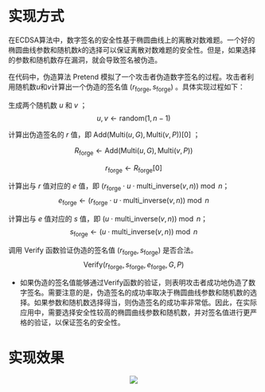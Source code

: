 # 实现方式

在ECDSA算法中，数字签名的安全性基于椭圆曲线上的离散对数难题。一个好的椭圆曲线参数和随机数$k$的选择可以保证离散对数难题的安全性。但是，如果选择的参数和随机数存在漏洞，就会导致签名被伪造。

在代码中，伪造算法 $\text{Pretend}$ 模拟了一个攻击者伪造数字签名的过程。攻击者利用随机数$u$和$v$计算出一个伪造的签名值 $(r_{\text{forge}} , s_{\text{forge}})$ 。具体实现过程如下：

生成两个随机数 $u$ 和 $v$ ；
$$u, v \leftarrow \text{random}(1, n-1)$$

计算出伪造签名的 $r$ 值，即 $\text{Add}(\text{Multi}(u, G), \text{Multi}(v, P))[0]$ ；

$$ R_{\text{forge}} \leftarrow \text{Add}(\text{Multi}(u, G), \text{Multi}(v, P)) $$

$$ r_{\text{forge}} \leftarrow R_{\text{forge}}[0] $$

计算出与 $r$ 值对应的 $e$ 值，即 $(r_{\text{forge}} \cdot u \cdot \text{multi_inverse}(v, n)) \bmod n$；
$$ e_{\text{forge}} \leftarrow (r_{\text{forge}} \cdot u \cdot \text{multi_inverse}(v, n)) \bmod n $$

计算出与 $e$ 值对应的 $s$ 值，即 $(u \cdot \text{multi_inverse}(v, n)) \bmod n$；
$$s_{\text{forge}} \leftarrow (u \cdot \text{multi_inverse}(v, n)) \bmod n$$

调用 $\text{Verify}$ 函数验证伪造的签名值 $(r_{\text{forge}}, s_{\text{forge}})$ 是否合法。
$$\text{Verify}(r_{\text{forge}}, s_{\text{forge}}, e_{\text{forge}}, G, P)$$

- 如果伪造的签名值能够通过$\text{Verify}$函数的验证，则表明攻击者成功地伪造了数字签名。需要注意的是，伪造签名的成功率取决于椭圆曲线参数和随机数的选择。如果参数和随机数选择得当，则伪造签名的成功率非常低。因此，在实际应用中，需要选择安全性较高的椭圆曲线参数和随机数，并对签名值进行更严格的验证，以保证签名的安全性。
  
# 实现效果
<div align="center">
  <img src="https://github.com/Ljm200301/ljm/blob/main/pictures/Forge_Satoshi .png">
</div>
